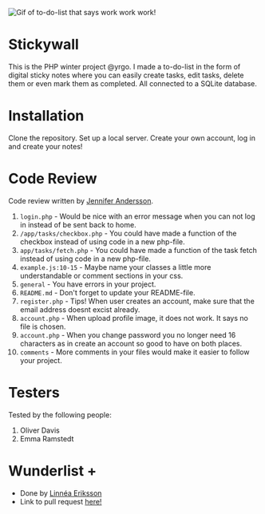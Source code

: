 ![Gif of to-do-list that says work work work!](https://media.giphy.com/media/HYYbdk46gUzrgWi1Iz/giphy.gif)

# Stickywall

This is the PHP winter project @yrgo. I made a to-do-list in the form of digital sticky notes where you can easily create tasks, edit tasks, delete them or even mark them as completed. All connected to a SQLite database. 

# Installation

Clone the repository. Set up a local server. Create your own account, log in and create your notes!

# Code Review

Code review written by [Jennifer Andersson](https://github.com/JennAnd).

1. `login.php` - Would be nice with an error message when you can not log in instead of be sent back to home.
2. `/app/tasks/checkbox.php` - You could have made a function of the checkbox instead of using code in a new php-file.
3. `app/tasks/fetch.php` - You could have made a function of the task fetch instead of using code in a new php-file.
4. `example.js:10-15` - Maybe name your classes a little more understandable or comment sections in your css.
5. `general` - You have errors in your project.
6. `README.md` - Don't forget to update your README-file.
7. `register.php` - Tips! When user creates an account, make sure that the email address doesnt excist already.
8. `account.php` - When upload profile image, it does not work. It says no file is chosen.
9. `account.php` - When you change password you no longer need 16 characters as in create an account so good to have on both places.
10. `comments` - More comments in your files would make it easier to follow your project.

# Testers

Tested by the following people:

1. Oliver Davis
2. Emma Ramstedt

# Wunderlist +

-   Done by [Linnéa Eriksson](https://github.com/LinneaEriksson)
-   Link to pull request [here!]()
